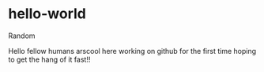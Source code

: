 # hello-world
Random

Hello fellow humans
arscool here
working on github for the first time
hoping to get the hang of it fast!!
